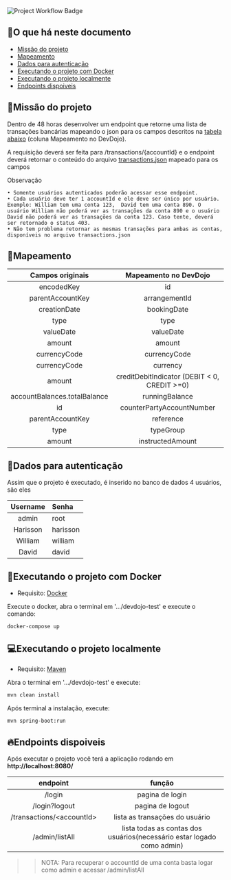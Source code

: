 <img src="https://img.shields.io/github/workflow/status/HarissonNascimento/devdojo-test/devdojo-test%20CI" alt="Project Workflow Badge"/>

## 💬O que há neste documento
* [Missão do projeto](https://github.com/HarissonNascimento/devdojo-test#missão-do-projeto)
* [Mapeamento](https://github.com/HarissonNascimento/devdojo-test#mapeamento)
* [Dados para autenticação](https://github.com/HarissonNascimento/devdojo-test#dados-para-autenticação)
* [Executando o projeto com Docker](https://github.com/HarissonNascimento/devdojo-test#executando-o-projeto-com-docker)
* [Executando o projeto localmente](https://github.com/HarissonNascimento/devdojo-test#executando-o-projeto-localmente)
* [Endpoints dispoiveis](https://github.com/HarissonNascimento/devdojo-test#endpoints-dispoiveis)

## 🔨Missão do projeto
Dentro de 48 horas desenvolver um endpoint que retorne uma lista de transações bancárias mapeando o json para os campos descritos na [tabela abaixo](https://github.com/HarissonNascimento/devdojo-test#mapeamento) (coluna Mapeamento no DevDojo).

A requisição deverá ser feita para /transactions/{accountId} e o endpoint deverá retornar o conteúdo do arquivo [transactions.json](https://github.com/HarissonNascimento/devdojo-test/blob/main/src/main/resources/json/transactions.json) mapeado para os campos

Observação

    • Somente usuários autenticados poderão acessar esse endpoint.
    • Cada usuário deve ter 1 accountId e ele deve ser único por usuário. Exemplo: William tem uma conta 123,  David tem uma conta 890. O usuário William não poderá ver as transações da conta 890 e o usuário David não poderá ver as transações da conta 123. Caso tente, deverá ser retornado o status 403.
    • Não tem problema retornar as mesmas transações para ambas as contas, disponíveis no arquivo transactions.json
   
## 📰Mapeamento

|        Campos originais      	|             Mapeamento no DevDojo            	|
|:----------------------------:	|:--------------------------------------------:	|
| encodedKey                   	| id                                           	|
| parentAccountKey             	| arrangementId                                	|
| creationDate                 	| bookingDate                                  	|
| type                         	| type                                         	|
| valueDate                    	| valueDate                                    	|
| amount                       	| amount                                       	|
| currencyCode                 	| currencyCode                                 	|
| currencyCode                 	| currency                                     	|
| amount                       	| creditDebitIndicator (DEBIT < 0, CREDIT >=0) 	|
| accountBalances.totalBalance 	| runningBalance                               	|
| id                           	| counterPartyAccountNumber                    	|
| parentAccountKey             	| reference                                    	|
| type                         	| typeGroup                                    	|
| amount                        | instructedAmount                              |

## 👮Dados para autenticação

Assim que o projeto é executado, é inserido no banco de dados 4 usuários, são eles

|   Username   |   Senha   |
|:------------:|:----------|
| admin        | root      |
| Harisson     | harisson  |
| William      | william   |
| David        | david     |

## 🐳Executando o projeto com Docker

* Requisito: [Docker](https://docs.docker.com/get-docker/)

Execute o docker, abra o terminal em '.../devdojo-test' e execute o comando:

```sh
docker-compose up
```

## 💻Executando o projeto localmente
* Requisito: [Maven](https://maven.apache.org/download.cgi)

Abra o terminal em '.../devdojo-test' e execute:

```sh
mvn clean install
```
Após terminal a instalação, execute:

```sh
mvn spring-boot:run
```

## 🔥Endpoints dispoiveis
Após executar o projeto você terá a aplicação rodando em **http://localhost:8080/<endpoint>**

|           endpoint          	|                                 função                                 	|
|:---------------------------:	|:----------------------------------------------------------------------:	|
|            /login           	|                             pagina de login                            	|
|            /login?logout     	|                             pagina de logout                           	|
| /transactions/\<accountId\> 	|                     lista as transações do usuário                     	|
|        /admin/listAll       	| lista todas as contas dos usuários(necessário estar logado como admin) 	|

>>NOTA: Para recuperar o accountId de uma conta basta logar como admin e acessar /admin/listAll

